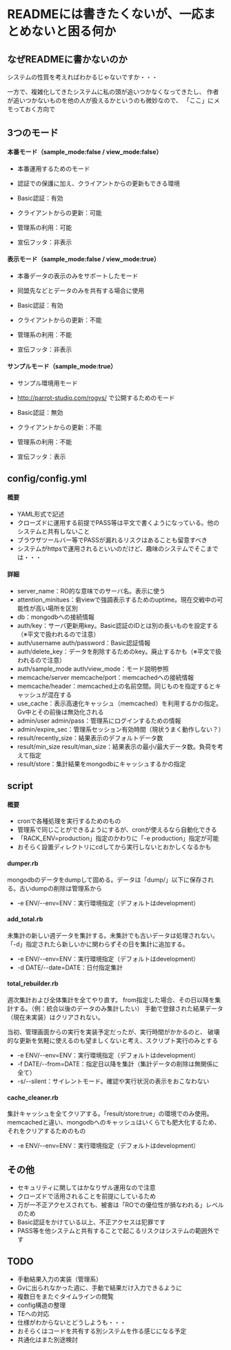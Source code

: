 READMEには書きたくないが、一応まとめないと困る何か
===============

なぜREADMEに書かないのか
---------------
システムの性質を考えればわかるじゃないですか・・・


一方で、複雑化してきたシステムに私の頭が追いつかなくなってきたし、
作者が追いつかないものを他の人が扱えるかというのも微妙なので、
「ここ」にメモっておく方向で


3つのモード
---------------
#### 本番モード（sample\_mode:false / view\_mode:false）
- 本番運用するためのモード
- 認証での保護に加え、クライアントからの更新もできる環境

 - Basic認証：有効
 - クライアントからの更新：可能
 - 管理系の利用：可能
 - 宣伝フッタ：非表示


#### 表示モード（sample\_mode:false / view\_mode:true）
- 本番データの表示のみをサポートしたモード
- 同盟先などとデータのみを共有する場合に使用

 - Basic認証：有効
 - クライアントからの更新：不能
 - 管理系の利用：不能
 - 宣伝フッタ：非表示


#### サンプルモード（sample\_mode:true）
- サンプル環境用モード
- http://parrot-studio.com/rogvs/ で公開するためのモード

 - Basic認証：無効
 - クライアントからの更新：不能
 - 管理系の利用：不能
 - 宣伝フッタ：表示


config/config.yml
---------------
#### 概要
- YAML形式で記述
- クローズドに運用する前提でPASS等は平文で書くようになっている。他のシステムと共有しないこと
 - ブラウザツールバー等でPASSが漏れるリスクはあることも留意すべき
 - システムがhttpsで運用されるといいのだけど、趣味のシステムでそこまでは・・・

#### 詳細
- server\_name：RO的な意味でのサーバ名。表示に使う
- attention\_minitues：砦viewで強調表示するためのuptime。現在交戦中の可能性が高い場所を区別
- db：mongodbへの接続情報
- auth/key：サーバ更新用key。Basic認証のIDとは別の長いものを設定する（※平文で扱われるので注意）
- auth/username auth/password：Basic認証情報
- auth/delete_key：データを削除するためのkey。廃止するかも（※平文で扱われるので注意）
- auth/sample\_mode auth/view\_mode：モード説明参照
- memcache/server memcache/port：memcachedへの接続情報
- memcache/header：memcached上の名前空間。同じものを指定するとキャッシュが混在する
- use\_cache：表示高速化キャッシュ（memcached）を利用するかの指定。Gv中とその前後は無効化される
- admin/user admin/pass：管理系にログインするための情報
- admin/expire\_sec：管理系セッション有効時間（現状うまく動作しない？）
- result/recently\_size：結果表示のデフォルトデータ数
- result/min\_size result/man\_size：結果表示の最小/最大データ数。負荷を考えて指定
- result/store：集計結果をmongodbにキャッシュするかの指定


script
---------------
#### 概要
- cronで各種処理を実行するためのもの
- 管理系で同じことができるようにするが、cronが使えるなら自動化できる
- 「RACK_ENV=production」指定のかわりに「-e production」指定が可能
- おそらく設置ディレクトリにcdしてから実行しないとおかしくなるかも

#### dumper.rb
mongodbのデータをdumpして固める。データは「dump/」以下に保存される。古いdumpの削除は管理系から

- -e ENV/--env=ENV：実行環境指定（デフォルトはdevelopment）

#### add_total.rb
未集計の新しい週データを集計する。未集計でも古いデータは処理されない。
「-d」指定されたら新しいかに関わらずその日を集計に追加する。

- -e ENV/--env=ENV：実行環境指定（デフォルトはdevelopment）
- -d DATE/--date=DATE：日付指定集計

#### total_rebuilder.rb
週次集計および全体集計を全てやり直す。
from指定した場合、その日以降を集計する。（例：統合以後のデータのみ集計したい）
手動で登録された結果データ（現在未実装）はクリアされない。

当初、管理画面からの実行を実装予定だったが、実行時間がかかるのと、
破壊的な更新を気軽に使えるのも望ましくないと考え、スクリプト実行のみとする

- -e ENV/--env=ENV：実行環境指定（デフォルトはdevelopment）
- -f DATE/--from=DATE：指定日以降を集計（集計データの削除は無関係に全て）
- -s/--silent：サイレントモード。確認や実行状況の表示をおこなわない

#### cache\_cleaner.rb
集計キャッシュを全てクリアする。「result/store:true」の環境でのみ使用。
memcachedと違い、mongodbへのキャッシュはいくらでも肥大化するため、それをクリアするためのもの

- -e ENV/--env=ENV：実行環境指定（デフォルトはdevelopment）


その他
---------------
- セキュリティに関してはかなりザル運用なので注意
 - クローズドで活用されることを前提にしているため
 - 万が一不正アクセスされても、被害は「ROでの優位性が損なわれる」レベルのため
- Basic認証をかけている以上、不正アクセスは犯罪です
- PASS等を他システムと共有することで起こるリスクはシステムの範囲外です

TODO
---------------
- 手動結果入力の実装（管理系）
 - Gvに出られなかった週に、手動で結果だけ入力できるように
- 複数日をまたぐタイムラインの閲覧
- config構造の整理
- TEへの対応
 - 仕様がわからないとどうしようも・・・
 - おそらくはコードを共有する別システムを作る感じになる予定
 - 共通化はまた別途検討
